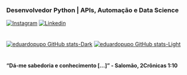 ### Desenvolvedor Python | APIs, Automação e Data Science

[![Instagram](https://img.shields.io/badge/Instagram-E4405F?style=for-the-badge&logo=instagram&logoColor=white)](https://www.instagram.com/pupoep/)
[![Linkedin](https://img.shields.io/badge/LinkedIn-0077B5?style=for-the-badge&logo=linkedin&logoColor=white)](https://www.linkedin.com/in/eduardo-pupo-52254b2a7/?trk=opento_sprofile_topcard)

#
[![eduardopupo GitHub stats-Dark](https://github-readme-stats.vercel.app/api?username=eduardopupo&show_icons=true&theme=dark#gh-dark-mode-only)](https://github.com/eduardopupo/github-readme-stats#gh-dark-mode-only)
[![eduardopupo GitHub stats-Light](https://github-readme-stats.vercel.app/api?username=eduardopupo&show_icons=true&theme=default#gh-light-mode-only)](https://github.com/eduardopupo/github-readme-stats#gh-light-mode-only)
#

####  “Dá-me sabedoria e conhecimento [...]” - Salomão, 2Crônicas 1:10

